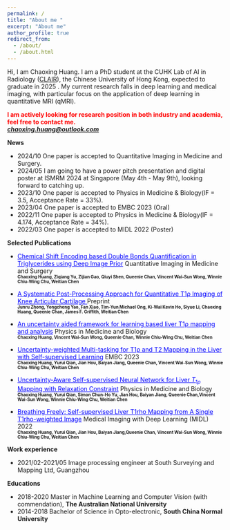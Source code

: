 ```yaml
---
permalink: /
title: "About me "
excerpt: "About me"
author_profile: true
redirect_from: 
  - /about/
  - /about.html
---
```

Hi, I am Chaoxing Huang. I am a PhD student at the  CUHK Lab of AI in Radiology ([CLAIR](http://www.diir.cuhk.edu.hk/research/artificial-intelligence/)), the Chinese University of Hong Kong, expected to graduate in 2025 . My current research falls in deep learning and medical imaging, with particular focus on the application of deep learning in quantitative MRI (qMRI). 

  
 **<span style="color:red"> I am actively looking for research position in both industry and academia, feel free to contact me. </span>**  
 ***<span style="color:blue">chaoxing.huang@outlook.com</span>***

   
 

    
      
        
          
            
            
  
 **News**  
   * 2024/10 One paper is accepted to Quantitative Imaging in Medicine and Surgery. 
   * 2024/05 I am going to have a power pitch presentation and digital poster at ISMRM 2024 at Singapore (May 4th - May 9th), looking forward to catching up.
   * 2023/10 One paper is accepted to Physics in Medicine & Biology(IF = 3.5, Acceptance Rate = 33%).  
   * 2023/04 One paper is accepted to EMBC 2023 (Oral)  
   * 2022/11 One paper is accepted to Physics in Medicine & Biology(IF = 4.174, Acceptance Rate = 34%).
   * 2022/03 One paper is accepted to MIDL 2022 (Poster)  
  
  
 **Selected Publications**  
 


 * <a href="https://arxiv.org/abs/2407.01926" style="color: blue; text-decoration: underline;text-decoration-style: solid;"> Chemical Shift Encoding based Double Bonds Quantification in Triglycerides using Deep Image Prior</a>  Quantitative Imaging in Medicine and Surgery   
  **<span style="font-size:0.7em;"> Chaoxing Huang, Ziqiang Yu, Zijian Gao, Qiuyi Shen, Queenie Chan, Vincent Wai-Sun Wong, Winnie Chiu-Wing Chu, Weitian Chen</span>**
   
 * <a href="https://arxiv.org/abs/2409.12600" style="color: blue; text-decoration: underline;text-decoration-style: solid;"> A Systematic Post-Processing Approach for Quantitative T1ρ Imaging of Knee Articular Cartilage </a>  Preprint  
  **<span style="font-size:0.7em;"> Junru Zhong, Yongcheng Yao, Fan Xiao, Tim-Yun Michael Ong, Ki-Wai Kevin Ho, Siyue Li, Chaoxing Huang, Queenie Chan, James F. Griffith, Weitian Chen</span>**
   
  * <a href="https://iopscience.iop.org/article/10.1088/1361-6560/ad027e/meta" style="color: blue; text-decoration: underline;text-decoration-style: solid;">An uncertainty aided framework for learning based liver T1ρ mapping and analysis</a>  Physics in Medicine and Biology  
     **<span style="font-size:0.7em;"> Chaoxing Huang, Vincent Wai-Sun Wong, Queenie Chan, Winnie Chiu-Wing Chu, Weitian Chen</span>**
    
  *   <a href="https://ieeexplore.ieee.org/abstract/document/10340640" style="color: blue; text-decoration: underline;text-decoration-style: solid;"> Uncertainty-weighted Multi-tasking for T1ρ and T2 Mapping in the Liver with Self-supervised Learning</a>  EMBC 2023  
  **<span style="font-size:0.7em;"> Chaoxing Huang, Yurui Qian, Jian Hou, Baiyan Jiang, Queenie Chan, Vincent Wai-Sun Wong, Winnie Chiu-Wing Chu, Weitian Chen</span>**

 * <a href="https://iopscience.iop.org/article/10.1088/1361-6560/ac9e3e/meta" style="color: blue; text-decoration: underline;text-decoration-style: solid;"> Uncertainty-Aware Self-supervised Neural Network for Liver $T_ {1\rho}$ Mapping with Relaxation Constraint</a>  Physics in Medicine and Biology    
  **<span style="font-size:0.7em;"> Chaoxing Huang, Yurui Qian, Simon Chun-Ho Yu, Jian Hou, Baiyan Jiang, Queenie Chan,Vincent Wai-Sun Wong, Winnie Chiu-Wing Chu, Weitian Chen</span>**

* <a href="https://proceedings.mlr.press/v172/huang22a.html" style="color: blue; text-decoration: underline;text-decoration-style: solid;"> Breathing Freely: Self-supervised Liver T1rho Mapping from A Single T1rho-weighted Image</a>  Medical Imaging with Deep Learning (MIDL) 2022   
  **<span style="font-size:0.7em;"> Chaoxing Huang, Yurui Qian, Jian Hou, Baiyan Jiang,Queenie Chan, Vincent Wai-Sun Wong, Winnie Chiu-Wing Chu, Weitian Chen</span>**  
 
 

 **Work experience**  
 * 2021/02-2021/05  Image processing engineer at South Surveying and Mapping Ltd, Guangzhou
   
  **Educations**  
  * 2018-2020 Master in Machine Learning and Computer Vision (with commendation), **The Australian National University**
  * 2014-2018 Bachelor of Science in Opto-electronic, **South China Normal University**  
